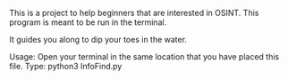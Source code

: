 This is a project to help beginners that are interested in OSINT. This program is meant to be run in the terminal.

It guides you along to dip your toes in the water.

Usage:  Open your terminal in the same location that you have placed this file.
        Type: python3 InfoFind.py
